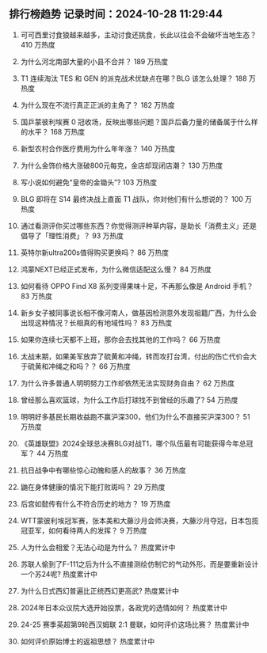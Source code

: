 
## 排行榜趋势 记录时间：2024-10-28 11:29:44
  
  1. 可可西里讨食狼越来越多，主动讨食还挑食，长此以往会不会破坏当地生态？ 410 万热度
    
  2. 为什么河北南部大量的小县不合并？ 189 万热度
    
  3. T1 连续淘汰 TES 和 GEN 的派克战术优缺点在哪？BLG 该怎么处理？ 188 万热度
    
  4. 为什么现在不流行真正正派的主角了？ 182 万热度
    
  5. 国乒蒙彼利埃赛 0 冠收场，反映出哪些问题？国乒后备力量的储备属于什么样的水平？ 168 万热度
    
  6. 新型农村合作医疗费用为什么年年涨？ 140 万热度
    
  7. 为什么金饰价格大涨破800元每克，金店却现闭店潮？ 130 万热度
    
  8. 写小说如何避免“皇帝的金锄头”? 103 万热度
    
  9. BLG 即将在 S14 最终决战上直面 T1 战队，你对他们有什么想说的？ 100 万热度
    
  10. 通过看测评你买过哪些东西？你觉得测评种草内容，是助长「消费主义」还是倡导了「理性消费」？ 93 万热度
    
  11. 英特尔新ultra200s值得购买更换吗？ 86 万热度
    
  12. 鸿蒙NEXT已经正式发布，为什么微信适配这么慢？ 84 万热度
    
  13. 如何看待 OPPO Find X8 系列变得果味十足，不再那么像是 Android 手机？ 83 万热度
    
  14. 新乡女子被同事说长相不像河南人，做基因检测意外发现祖籍广西，为什么会出现这种情况？长相真的有地域性吗？ 83 万热度
    
  15. 如果你连续七天都不上班，那你会去找其他的工作吗？ 66 万热度
    
  16. 太战末期，如果美军放弃了硫黄和冲绳，转而攻打台湾，付出的伤亡代价会大于硫黄和冲绳之和吗？？ 66 万热度
    
  17. 为什么许多普通人明明努力工作却依然无法实现财务自由？ 62 万热度
    
  18. 曾经那么喜欢篮球，为什么工作后打球找不到曾经的乐趣了? 54 万热度
    
  19. 明明好多基民长期收益跑不赢沪深300，他们为什么不直接买沪深300？ 51 万热度
    
  20. 《英雄联盟》2024全球总决赛BLG对战T1，哪个队伍最有可能获得今年总冠军？ 44 万热度
    
  21. 抗日战争中有哪些惊心动魄和感人的故事？ 36 万热度
    
  22. 鼬在身体健康的情况下能打败斑吗？ 29 万热度
    
  23. 后宫如懿传有什么不符合历史的地方？ 19 万热度
    
  24. WTT蒙彼利埃冠军赛，张本美和大藤沙月会师决赛，大藤沙月夺冠，日本包揽冠亚军，如何看待两人的发挥？ 9 万热度
    
  25. 人为什么会相爱？无法心动是为什么？ 热度累计中
    
  26. 苏联人偷到了F-111之后为什么不直接测绘仿制它的气动外形，而是要重新设计一个苏24呢? 热度累计中
    
  27. 为什么日式西幻普遍比正统西幻更高武? 热度累计中
    
  28. 2024年日本众议院大选开始投票，各政党的选情如何？ 热度累计中
    
  29. 24-25 赛季英超第9轮西汉姆联 2:1 曼联，如何评价这场比赛？ 热度累计中
    
  30. 如何评价原始博士的返祖思想？ 热度累计中
    